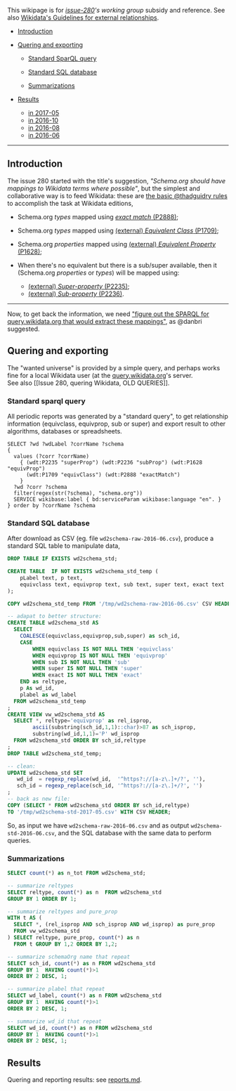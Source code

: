 This wikipage is for *[issue-280](https://github.com/schemaorg/schemaorg/issues/280)'s working group* subsidy and reference.  See  also [Wikidata's Guidelines for external relationships](https://www.wikidata.org/wiki/Help:Statements/Guidelines_for_external_relationships#schema_case).

* [Introduction](#introduction)

* [Quering and exporting](#quering-and-exporting)

  - [Standard SparQL query](#standard-sparql-query)

  - [Standard SQL database](#standard-sql-database)

  - [Summarizations](#summarizations)

* [Results](#results)

  - [in 2017-05](#in-2017-05)
  - [in 2016-10](#in-2016-10)
  - [in 2016-08](#in-2016-08)
  - [in 2016-06](#in-2016-06)

-----

## Introduction

The issue 280 started with the title's suggestion, *"Schema.org should have mappings to Wikidata terms where possible"*, but the simplest and collaborative way is to feed Wikidata: these are [the basic @thadguidry  rules](https://github.com/schemaorg/schemaorg/issues/280#issuecomment-226664317) to accomplish the task at Wikidata editions,

* Schema.org *types* mapped using [*exact match* (P2888)](https://www.wikidata.org/wiki/Property:P2888);

* Schema.org *types* mapped using [(external) *Equivalent Class* (P1709)](https://www.wikidata.org/wiki/Property:P1709);

* Schema.org *properties* mapped using [(external) *Equivalent Property* (P1628)](https://www.wikidata.org/wiki/Property:P1628);

* When there's no equivalent but there is a sub/super available, then it (Schema.org *properties* or *types*) will be mapped using:
  * [(external) *Super-property* (P2235)](https://www.wikidata.org/wiki/Property:P2235);
  * [(external) *Sub-property* (P2236)](https://www.wikidata.org/wiki/Property:P2236).

-----

Now, to get back the information, we need  ["figure out the SPARQL for query.wikidata.org that would extract these mappings"](https://github.com/schemaorg/schemaorg/issues/280#issuecomment-226857863), as @danbri  suggested.

## Quering and exporting

The "wanted universe" is  provided by  a simple query, and perhaps works fine for a local Wikidata user (at the [query.wikidata.org](https://query.wikidata.org)'s server. <br/>See also [[Issue 280, quering Wikidata, OLD QUERIES]].

### Standard sparql query

All periodic reports was generated by a "standard query", to get relationship information (equivclass, equivprop, sub  or super) and export result to other algorithms, databases or spreadsheets.

```sparql
SELECT ?wd ?wdLabel ?corrName ?schema
{
  values (?corr ?corrName)
    { (wdt:P2235 "superProp") (wdt:P2236 "subProp") (wdt:P1628 "equivProp")
      (wdt:P1709 "equivClass") (wdt:P2888 "exactMatch")
    }
  ?wd ?corr ?schema
  filter(regex(str(?schema), "schema.org"))
  SERVICE wikibase:label { bd:serviceParam wikibase:language "en". }
} order by ?corrName ?schema
```

### Standard SQL database

After download as CSV (eg. file `wd2schema-raw-2016-06.csv`), produce a standard SQL table to manipulate data,

```sql
DROP TABLE IF EXISTS wd2schema_std;

CREATE TABLE  IF NOT EXISTS wd2schema_std_temp (
	pLabel text, p text,
	equivclass text, equivprop text, sub text, super text, exact text
);

COPY wd2schema_std_temp FROM '/tmp/wd2schema-raw-2016-06.csv' CSV HEADER;

-- adapat to better structure:
CREATE TABLE wd2schema_std AS
  SELECT
    COALESCE(equivclass,equivprop,sub,super) as sch_id,
    CASE
	    WHEN equivclass IS NOT NULL THEN 'equivclass'
	    WHEN equivprop IS NOT NULL THEN 'equivprop'
	    WHEN sub IS NOT NULL THEN 'sub'
	    WHEN super IS NOT NULL THEN 'super'
	    WHEN exact IS NOT NULL THEN 'exact'
    END as reltype,
    p As wd_id,
    plabel as wd_label
  FROM wd2schema_std_temp
;
CREATE VIEW vw_wd2schema_std AS
  SELECT *, reltype='equivprop' as rel_isprop,
        ascii(substring(sch_id,1,1)::char)>87 as sch_isprop,
        substring(wd_id,1,1)='P' wd_isprop
  FROM wd2schema_std ORDER BY sch_id,reltype
;
DROP TABLE wd2schema_std_temp;

-- clean:
UPDATE wd2schema_std SET
   wd_id  = regexp_replace(wd_id,  '^https?://[a-z\.]+/?', ''),
   sch_id = regexp_replace(sch_id, '^https?://[a-z\.]+/?', '')
;
-- back as new file:
COPY (SELECT * FROM wd2schema_std ORDER BY sch_id,reltype)
TO '/tmp/wd2schema-std-2017-05.csv' WITH CSV HEADER;
```
So, as input we have `wd2schema-raw-2016-06.csv` and as output  `wd2schema-std-2016-06.csv`, and the SQL database with the same data to perform queries.

### Summarizations
```sql
SELECT count(*) as n_tot FROM wd2schema_std;

-- summarize reltypes
SELECT reltype, count(*) as n  FROM wd2schema_std
GROUP BY 1 ORDER BY 1;

-- summarize reltypes and pure_prop
WITH t AS (
  SELECT *, (rel_isprop AND sch_isprop AND wd_isprop) as pure_prop
  FROM vw_wd2schema_std
) SELECT reltype, pure_prop, count(*) as n
  FROM t GROUP BY 1,2 ORDER BY 1,2;

-- summarize schemaOrg name that repeat
SELECT sch_id, count(*) as n FROM wd2schema_std
GROUP BY 1  HAVING count(*)>1
ORDER BY 2 DESC, 1;

-- summarize plabel that repeat
SELECT wd_label, count(*) as n FROM wd2schema_std
GROUP BY 1  HAVING count(*)>1
ORDER BY 2 DESC, 1;

-- summarize wd_id that repeat
SELECT wd_id, count(*) as n FROM wd2schema_std
GROUP BY 1  HAVING count(*)>1
ORDER BY 2 DESC, 1;

```
## Results

Quering and reporting results: see [reports.md](reports.md).
